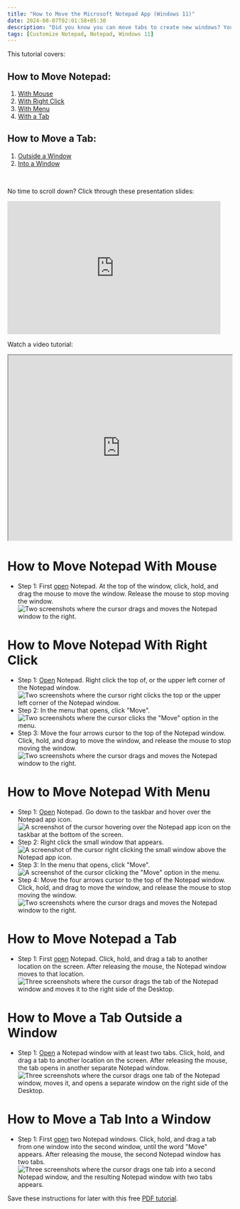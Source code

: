 ```yaml
---
title: "How to Move the Microsoft Notepad App (Windows 11)"
date: 2024-08-07T02:01:58+05:30
description: "Did you know you can move tabs to create new windows? You can also move windows, and even move tabs into other windows. Learn more in this post."
tags: [Customize Notepad, Notepad, Windows 11]
---
```

This tutorial covers:

## How to Move Notepad:
1. [With Mouse](#1)
2. [With Right Click](#2)
3. [With Menu](#3)
4. [With a Tab](#4)

## How to Move a Tab:
1. [Outside a Window](#5)
2. [Into a Window](#6)

<br />

<p>No time to scroll down? Click through these presentation slides:</p>
<iframe src="https://docs.google.com/presentation/d/e/2PACX-1vQr_yJR7yhses2-AR4GLdp3aOgmt03lYWflbMth1763uwQgOYRsebsjTRjEvh_tEf0KqFFqsxN6kSoI/embed?start=false&loop=false&delayms=3000" frameborder="0" width="480" height="299" allowfullscreen="true" mozallowfullscreen="true" webkitallowfullscreen="true"></iframe>

<br />

Watch a video tutorial:
<iframe class="BLOG_video_class" allowfullscreen="" youtube-src-id="OIbL6ZKVRJ0" width="100%" height="416" src="https://www.youtube.com/embed/OIbL6ZKVRJ0"></iframe>

<h1 id="1">How to Move Notepad With Mouse</h1>

* Step 1: First [open](https://qhtutorials.github.io/posts/how-to-open-notepad/) Notepad. At the top of the window, click, hold, and drag the mouse to move the window. Release the mouse to stop moving the window. <div class="stepimage">![Two screenshots where the cursor drags and moves the Notepad window to the right.](blogpptmovewindowmanually.png "Click and drag the window")</div>

<h1 id="2">How to Move Notepad With Right Click</h1>

* Step 1: [Open](https://qhtutorials.github.io/posts/how-to-open-notepad/) Notepad. Right click the top of, or the upper left corner of the Notepad window. <div class="stepimage">![Two screenshots where the cursor right clicks the top or the upper left corner of the Notepad window.](blogrightclick.png "Right click the window")</div>
* Step 2: In the menu that opens, click "Move". <div class="stepimage">![Two screenshots where the cursor clicks the "Move" option in the menu.](blogrightclickmove.png "Click 'Move' ")</div>
* Step 3: Move the four arrows cursor to the top of the Notepad window. Click, hold, and drag to move the window, and release the mouse to stop moving the window. <div class="stepimage">![Two screenshots where the cursor drags and moves the Notepad window to the right.](blogpptmovewindow4arrows.png "Click and drag the window")</div>

<h1 id="3">How to Move Notepad With Menu</h1>

* Step 1: [Open](https://qhtutorials.github.io/posts/how-to-open-notepad/) Notepad. Go down to the taskbar and hover over the Notepad app icon. <div class="stepimage">![A screenshot of the cursor hovering over the Notepad app icon on the taskbar at the bottom of the screen.](bloghoveroverappiconedit.png "Hover over the app icon")</div>
* Step 2: Right click the small window that appears. <div class="stepimage">![A screenshot of the cursor right clicking the small window above the Notepad app icon.](bloghoverrightclickwindowedit.png "Right click the small window")</div>
* Step 3: In the menu that opens, click "Move". <div class="stepimage">![A screenshot of the cursor clicking the "Move" option in the menu.](bloghoverrightclickmovemenuedit.png "Click 'Move' ")</div>
* Step 4: Move the four arrows cursor to the top of the Notepad window. Click, hold, and drag to move the window, and release the mouse to stop moving the window. <div class="stepimage">![Two screenshots where the cursor drags and moves the Notepad window to the right.](blogpptmovewindow4arrows.png "Click and drag the window")</div>

<h1 id="4">How to Move Notepad a Tab</h1>

* Step 1: First [open](https://qhtutorials.github.io/posts/how-to-open-notepad/) Notepad. Click, hold, and drag a tab to another location on the screen. After releasing the mouse, the Notepad window moves to that location. <div class="stepimage">![Three screenshots where the cursor drags the tab of the Notepad window and moves it to the right side of the Desktop.](blogpptmovetabtomovewindow.png "Drag the tab and release it")</div>

<h1 id="5">How to Move a Tab Outside a Window</h1>

* Step 1: [Open](https://qhtutorials.github.io/posts/how-to-open-notepad/) a Notepad window with at least two tabs. Click, hold, and drag a tab to another location on the screen. After releasing the mouse, the tab opens in another separate Notepad window. <div class="stepimage">![Three screenshots where the cursor drags one tab of the Notepad window, moves it, and opens a separate window on the right side of the Desktop.](blogpptmovetabtomovewindow.png "Drag the tab and release it")</div>

<h1 id="6">How to Move a Tab Into a Window</h1>

* Step 1: First [open](https://qhtutorials.github.io/posts/how-to-open-notepad/) two Notepad windows. Click, hold, and drag a tab from one window into the second window, until the word "Move" appears. After releasing the mouse, the second Notepad window has two tabs. <div class="stepimage">![Three screenshots where the cursor drags one tab into a second Notepad window, and the resulting Notepad window with two tabs appears.](blogpptemergetab.png "Drag the tab into a window and release it")</div>

Save these instructions for later with this free [PDF tutorial](https://drive.google.com/file/d/1GPt1-CnivjO7Ue-6vF1C0RldQHbEY_G4/view?usp=sharing).

<br />

